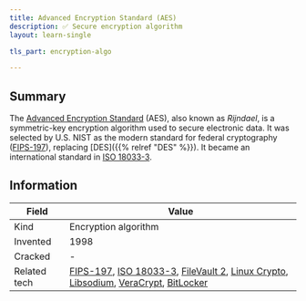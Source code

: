 ```yaml
---
title: Advanced Encryption Standard (AES)
description: ✅ Secure encryption algorithm
layout: learn-single

tls_part: encryption-algo

---
```


## Summary

The [Advanced Encryption Standard][AES] (AES), also known as _Rijndael_, is a symmetric-key encryption algorithm used to secure electronic data. It was selected by U.S. NIST as the modern standard for federal cryptography ([FIPS-197]), replacing [DES]({{% relref "DES" %}}). It became an international standard in [ISO 18033-3].

## Information

| Field        | Value                                                                                           |
|--------------|-------------------------------------------------------------------------------------------------|
| Kind         | Encryption algorithm                                                                            |
| Invented     | 1998                                                                                            |
| Cracked      | -                                                                                               |
| Related tech | [FIPS-197], [ISO 18033-3], [FileVault 2], [Linux Crypto], [Libsodium], [VeraCrypt], [BitLocker] |

[AES]: https://en.wikipedia.org/wiki/Advanced_Encryption_Standard
[BitLocker]: https://en.wikipedia.org/wiki/BitLocker
[FileVault 2]: https://en.wikipedia.org/wiki/FileVault#FileVault_2
[FIPS-197]: https://csrc.nist.gov/pubs/fips/197/final
[ISO 18033-3]: https://www.iso.org/standard/54531.html
[Libsodium]: https://en.wikipedia.org/wiki/NaCl_(software)#Libsodium
[Linux Crypto]: https://en.wikipedia.org/wiki/Crypto_API_(Linux)
[VeraCrypt]: https://en.wikipedia.org/wiki/VeraCrypt
